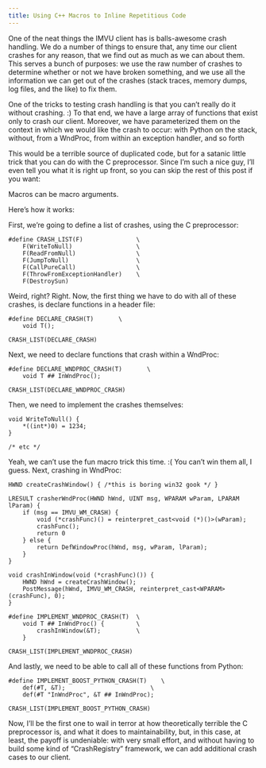 ```yaml
---
title: Using C++ Macros to Inline Repetitious Code
---
```


One of the neat things the IMVU client has is balls-awesome crash handling. We do a number of things to ensure that, any time our client crashes for any reason, that we find out as much as we can about them. This serves a bunch of purposes: we use the raw number of crashes to determine whether or not we have broken something, and we use all the information we can get out of the crashes (stack traces, memory dumps, log files, and the like) to fix them.

One of the tricks to testing crash handling is that you can’t really do it without crashing. :) To that end, we have a large array of functions that exist only to crash our client. Moreover, we have parameterized them on the context in which we would like the crash to occur: with Python on the stack, without, from a WndProc, from within an exception handler, and so forth

This would be a terrible source of duplicated code, but for a satanic little trick that you can do with the C preprocessor. Since I’m such a nice guy, I’ll even tell you what it is right up front, so you can skip the rest of this post if you want:

Macros can be macro arguments.

Here’s how it works:

First, we’re going to define a list of crashes, using the C preprocessor:

    #define CRASH_LIST(F)               \
        F(WriteToNull)                  \
        F(ReadFromNull)                 \
        F(JumpToNull)                   \
        F(CallPureCall)                 \
        F(ThrowFromExceptionHandler)    \
        F(DestroySun)

Weird, right? Right. Now, the first thing we have to do with all of these crashes, is declare functions in a header file:

    #define DECLARE_CRASH(T)       \
        void T();

    CRASH_LIST(DECLARE_CRASH)

Next, we need to declare functions that crash within a WndProc:

    #define DECLARE_WNDPROC_CRASH(T)       \
        void T ## InWndProc();

    CRASH_LIST(DECLARE_WNDPROC_CRASH)

Then, we need to implement the crashes themselves:

    void WriteToNull() {
        *((int*)0) = 1234;
    }

    /* etc */

Yeah, we can’t use the fun macro trick this time. :( You can’t win them all, I guess. Next, crashing in WndProc:

    HWND createCrashWindow() { /*this is boring win32 gook */ }

    LRESULT crasherWndProc(HWND hWnd, UINT msg, WPARAM wParam, LPARAM lParam) {
        if (msg == IMVU_WM_CRASH) {
            void (*crashFunc)() = reinterpret_cast<void (*)()>(wParam);
            crashFunc();
            return 0
        } else {
            return DefWindowProc(hWnd, msg, wParam, lParam);
        }
    }

    void crashInWindow(void (*crashFunc)()) {
        HWND hWnd = createCrashWindow();
        PostMessage(hWnd, IMVU_WM_CRASH, reinterpret_cast<WPARAM>(crashFunc), 0);
    }

    #define IMPLEMENT_WNDPROC_CRASH(T)  \
        void T ## InWndProc() {         \
            crashInWindow(&T);          \
        }

    CRASH_LIST(IMPLEMENT_WNDPROC_CRASH)

And lastly, we need to be able to call all of these functions from Python:

    #define IMPLEMENT_BOOST_PYTHON_CRASH(T)    \
        def(#T, &T);                        \
        def(#T "InWndProc", &T ## InWndProc);

    CRASH_LIST(IMPLEMENT_BOOST_PYTHON_CRASH)

Now, I’ll be the first one to wail in terror at how theoretically terrible the C preprocessor is, and what it does to
maintainability, but, in this case, at least, the payoff is undeniable: with very small effort, and without having to
build some kind of “CrashRegistry” framework, we can add additional crash cases to our client.
